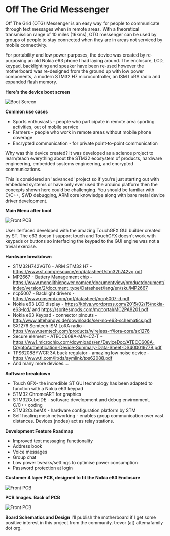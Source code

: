 # Off The Grid Messenger
Off The Grid (OTG) Messenger is an easy way for people to communicate through text messages when in remote areas.
With a theoretical transmission range of 10 miles (16kms), OTG messenger can be used by groups of people to stay connected when they are in areas not serviced by mobile connectivity.

For portability and low power purposes, the device was created by re-purposing an old Nokia e63 phone I had laying around. The enclosure, LCD, keypad, backlighting and speaker have been re-used however the motherboard was re-designed from the ground up with low power components, a modern STM32 H7 microcontroller, an ISM LoRA radio and expanded flash memory.

**Here's the device boot screen**

![Boot Screen](https://github.com/TrevorAttema/OTGMessenger/blob/master/device-front-small.jpg)


**Common use cases**
- Sports enthusiasts - people who participate in remote area sporting activities, out of mobile service
- Farmers - people who work in remote areas without mobile phone coverage
- Encrypted communication - for private point-to-point communication

Why was this device created? It was developed as a science project to learn/teach everything about the STM32 ecosystem of products, hardware engineering, embedded systems engineering, and encrypted communications.

This is considered an 'advanced' project so if you're just starting out with embedded systems or have only ever used the arduino platform then the concepts shown here could be challenging. You should be familiar with C/C++, SWD debugging, ARM core knowledge along with bare metal device driver development.

**Main Menu after boot**

![Front PCB](https://github.com/TrevorAttema/OTGMessenger/blob/master/main-screen-small.jpg)

User iterfaced developed with the amazing TouchGFX GUI builder created by ST. The e63 doesn't support touch and TouchGFX doesn't work with keypads or buttons so interfacing the keypad to the GUI engine was not a trivial exercise.

**Hardware breakdown**
* STM32H742VGT6 - ARM STM32 H7 - https://www.st.com/resource/en/datasheet/stm32h742vg.pdf
* MP2667 - Battery Management chip - https://www.monolithicpower.com/en/documentview/productdocument/index/version/2/document_type/Datasheet/lang/en/sku/MP2667
* ncp5007 - Backlight drivers - https://www.onsemi.com/pdf/datasheet/ncp5007-d.pdf
* Nokia e63 LCD display - https://kbiva.wordpress.com/2015/02/15/nokia-e63-lcd/ and https://spritesmods.com/mcportal/MC2PA8201.pdf
* Nokia e63 Keypad - connector pinouts - http://www.altehandys.de/downloads/ser-no-e63-schematics.pdf
* SX1276 Semtech ISM LoRA radio - https://www.semtech.com/products/wireless-rf/lora-core/sx1276
* Secure element - ATECC608A-MAHCZ-T - https://ww1.microchip.com/downloads/en/DeviceDoc/ATECC608A-CryptoAuthentication-Device-Summary-Data-Sheet-DS40001977B.pdf
* TPS62088YWCR 3A buck regulator - amazing low noise device - https://www.ti.com/lit/ds/symlink/tps62088.pdf
* And many more devices....

**Software breakdown**
* Touch GFX- the incredible ST GUI technology has been adapted to function with a Nokia e63 keypad
* STM32 ChromeART for graphics
* STM32CubeIDE - software development and debug environment. C/C++ coding
* STM32CubeMX - hardware configuration platform by STM
* Self healing mesh networking - enables group communication over vast distances. Devices (nodes) act as relay stations.

**Development Feature Roadmap**
* Improved text messaging functionality
* Address book
* Voice messages
* Group chat
* Low power tweaks/settings to optimise power consumption
* Password protection at login

**Customer 4 layer PCB, designed to fit the Nokia e63 Enclosure**

![Front PCB](https://github.com/TrevorAttema/OTGMessenger/blob/master/pcbfront-small.jpg)


**PCB Images. Back of PCB**

![Front PCB](https://github.com/TrevorAttema/OTGMessenger/blob/master/pcbback-small.jpg)


**Board Schematics and Design**
I'll publish the motherboard if I get some positive interest in this project from the community. trevor (at) attemafamily dot org.
